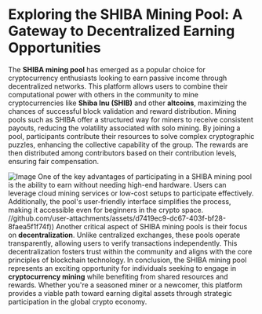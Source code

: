 # Exploring the SHIBA Mining Pool: A Gateway to Decentralized Earning Opportunities
The **SHIBA mining pool** has emerged as a popular choice for cryptocurrency enthusiasts looking to earn passive income through decentralized networks. This platform allows users to combine their computational power with others in the community to mine cryptocurrencies like **Shiba Inu (SHIB)** and other **altcoins**, maximizing the chances of successful block validation and reward distribution.
Mining pools such as SHIBA offer a structured way for miners to receive consistent payouts, reducing the volatility associated with solo mining. By joining a pool, participants contribute their resources to solve complex cryptographic puzzles, enhancing the collective capability of the group. The rewards are then distributed among contributors based on their contribution levels, ensuring fair compensation.

![Image](https://github.com/user-attachments/assets/d7419ec9-dc67-403f-bf28-8faea5f1f74f)
One of the key advantages of participating in a SHIBA mining pool is the ability to earn without needing high-end hardware. Users can leverage cloud mining services or low-cost setups to participate effectively. Additionally, the pool's user-friendly interface simplifies the process, making it accessible even for beginners in the crypto space.
 //github.com/user-attachments/assets/d7419ec9-dc67-403f-bf28-8faea5f1f74f))
Another critical aspect of SHIBA mining pools is their focus on **decentralization**. Unlike centralized exchanges, these pools operate transparently, allowing users to verify transactions independently. This decentralization fosters trust within the community and aligns with the core principles of blockchain technology.
In conclusion, the SHIBA mining pool represents an exciting opportunity for individuals seeking to engage in **cryptocurrency mining** while benefiting from shared resources and rewards. Whether you're a seasoned miner or a newcomer, this platform provides a viable path toward earning digital assets through strategic participation in the global crypto economy.
